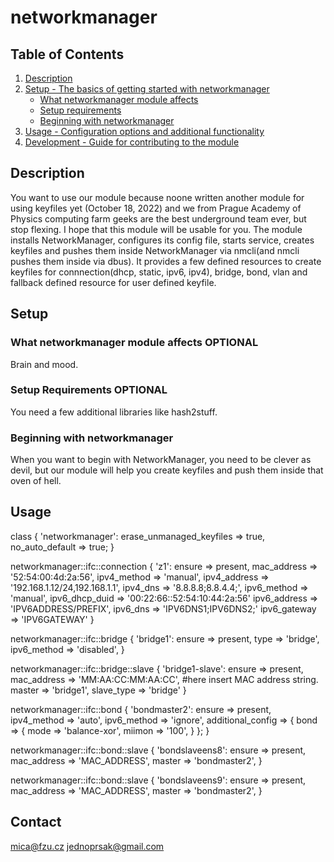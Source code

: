 # networkmanager


## Table of Contents

1. [Description](#description)
1. [Setup - The basics of getting started with networkmanager](#setup)
    * [What networkmanager module affects](#what-networkmanager-affects)
    * [Setup requirements](#setup-requirements)
    * [Beginning with networkmanager](#beginning-with-networkmanager)
1. [Usage - Configuration options and additional functionality](#usage)
1. [Development - Guide for contributing to the module](#development)

## Description

You want to use our module because noone written another module for using keyfiles yet (October 18, 2022) and we from Prague Academy of Physics computing farm geeks are the best underground team ever, but stop flexing. I hope that this module will be usable for you. The module installs NetworkManager, configures its config file, starts service, creates keyfiles and pushes them inside NetworkManager via nmcli(and nmcli pushes them inside via dbus). It provides a few defined resources to create keyfiles for connnection(dhcp, static, ipv6, ipv4), bridge, bond, vlan and fallback defined resource for user defined keyfile.


## Setup

### What networkmanager module affects **OPTIONAL**

Brain and mood.

### Setup Requirements **OPTIONAL**

You need a few additional libraries like hash2stuff.

### Beginning with networkmanager

When you want to begin with NetworkManager, you need to be clever as devil, but 
our module will help you create keyfiles and push them inside that oven of hell.

## Usage

class { 'networkmanager':
  erase_unmanaged_keyfiles => true,
  no_auto_default          => true;
}

networkmanager::ifc::connection { 'z1':
  ensure         => present,
  mac_address    => '52:54:00:4d:2a:56',
  ipv4_method    => 'manual',
  ipv4_address   => '192.168.1.12/24,192.168.1.1',
  ipv4_dns       => '8.8.8.8;8.8.4.4;',
  ipv6_method    => 'manual',
  ipv6_dhcp_duid => '00:22:66::52:54:10:44:2a:56'
  ipv6_address   => 'IPV6ADDRESS/PREFIX',
  ipv6_dns       => 'IPV6DNS1;IPV6DNS2;'
  ipv6_gateway   => 'IPV6GATEWAY'
}

networkmanager::ifc::bridge { 'bridge1':
  ensure => present,
  type => 'bridge',
  ipv6_method => 'disabled',
}

networkmanager::ifc::bridge::slave { 'bridge1-slave':
  ensure => present,
  mac_address  => 'MM:AA:CC:MM:AA:CC', #here insert MAC address string.
  master     => 'bridge1',
  slave_type => 'bridge'
}

networkmanager::ifc::bond { 'bondmaster2':
  ensure => present,
  ipv4_method => 'auto',
  ipv6_method => 'ignore',
  additional_config => {
    bond => {
      mode => 'balance-xor',
      miimon => '100',
    }
  };
}

networkmanager::ifc::bond::slave { 'bondslaveens8':
  ensure => present,
  mac_address => 'MAC_ADDRESS',
  master  => 'bondmaster2',
}
  
networkmanager::ifc::bond::slave { 'bondslaveens9':
  ensure => present,
  mac_address => 'MAC_ADDRESS',
  master  => 'bondmaster2',
}


## Contact

mica@fzu.cz
jednoprsak@gmail.com

